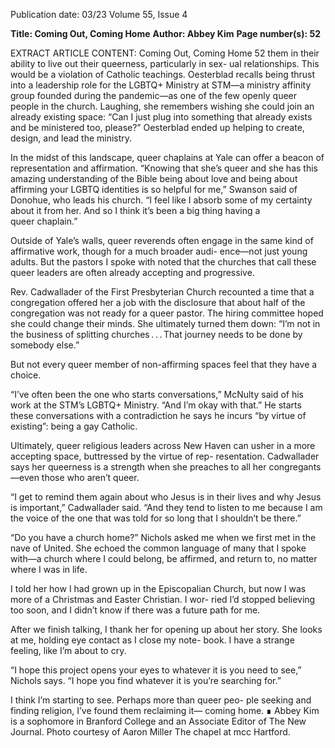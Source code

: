 Publication date: 03/23
Volume 55, Issue 4

**Title: Coming Out, Coming Home**
**Author: Abbey Kim**
**Page number(s): 52**

EXTRACT ARTICLE CONTENT:
Coming Out, 
Coming Home
52
them in their ability to live out their queerness, particularly in sex-
ual relationships. This would be a violation of Catholic teachings.
Oesterblad recalls being thrust into a leadership role for the 
LGBTQ+ Ministry at STM—a ministry affinity group founded 
during the pandemic—as one of the few openly queer people 
in the church. Laughing, she remembers wishing she could join 
an already existing space: “Can I just plug into something that 
already exists and be ministered too, please?” Oesterblad ended 
up helping to create, design, and lead the ministry.

In the midst of this landscape, queer chaplains at Yale can 
offer a beacon of representation and affirmation. “Knowing 
that she’s queer and she has this amazing understanding of the 
Bible being about love and being about affirming your LGBTQ 
identities is so helpful for me,” Swanson said of Donohue, who 
leads his church. “I feel like I absorb some of my certainty 
about it from her. And so I think it’s been a big thing having a  
queer chaplain.”

Outside of Yale’s walls, queer reverends often engage in the 
same kind of affirmative work, though for a much broader audi-
ence—not just young adults. But the pastors I spoke with noted 
that the churches that call these queer leaders are often already 
accepting and progressive.

Rev. Cadwallader of the First Presbyterian Church 
recounted a time that a congregation offered her a job with the 
disclosure that about half of the congregation was not ready for 
a queer pastor. The hiring committee hoped she could change 
their minds. She ultimately turned them down: “I’m not in the 
business of splitting churches . . . That journey needs to be done 
by somebody else.”

But not every queer member of non-affirming spaces feel 
that they have a choice.

“I’ve often been the one who starts conversations,” McNulty 
said of his work at the STM’s LGBTQ+ Ministry. “And I’m okay 
with that.” He starts these conversations with a contradiction 
he says he incurs “by virtue of existing”: being a gay Catholic.

Ultimately, queer religious leaders across New Haven can 
usher in a more accepting space, buttressed by the virtue of rep-
resentation. Cadwallader says her queerness is a strength when 
she preaches to all her congregants—even those who aren’t queer.

“I get to remind them again about who Jesus is in their lives 
and why Jesus is important,” Cadwallader said. “And they tend 
to listen to me because I am the voice of the one that was told for 
so long that I shouldn’t be there.”

“Do you have a church home?” Nichols asked me when 
we first met in the nave of United. She echoed the common 
language of many that I spoke with—a church where I could 
belong, be affirmed, and return to, no matter where I was in life.

I told her how I had grown up in the Episcopalian Church, 
but now I was more of a Christmas and Easter Christian. I wor-
ried I’d stopped believing too soon, and I didn’t know if there 
was a future path for me.

After we finish talking, I thank her for opening up about her 
story. She looks at me, holding eye contact as I close my note-
book. I have a strange feeling, like I’m about to cry.

“I hope this project opens your eyes to whatever it is you 
need to see,” Nichols says. “I hope you find whatever it is you’re 
searching for.”

I think I’m starting to see. Perhaps more than queer peo-
ple seeking and finding religion, I’ve found them reclaiming it—
coming home. ∎
Abbey Kim is a sophomore in Branford College and an 
Associate Editor of The New Journal.
Photo courtesy of Aaron Miller
The chapel at mcc Hartford.
